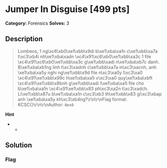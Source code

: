 # Jumper In Disguise [499 pts]

**Category:** Forensics
**Solves:** 3

## Description
>Lombeos, 1 ng\xc6\xb0\xe1\xbb\x9di b\xe1\xba\xa1n c\xe1\xbb\xa7a t\xc3\xb4i nh\xe1\xba\xadn \xc4\x91\xc6\xb0\xe1\xbb\xa3c 1 file \xc4\x91\xc6\xb0\xe1\xbb\xa3c g\xe1\xbb\xadi n\xe1\xba\xb7c danh. B\xe1\xba\xb1ng linh t\xc3\xadnh c\xe1\xbb\xa7a m\xc3\xacnh, anh \xe1\xba\xa5y nghi ng\xe1\xbb\x9d file n\xc3\xa0y l\xc3\xa0 \xc4\x91\xe1\xbb\x99c h\xe1\xba\xa1i v\xc3\xa0 quy\xe1\xba\xbft \xc4\x91\xe1\xbb\x8bnh g\xe1\xbb\xadi l\xe1\xba\xa1i file cho b\xe1\xba\xa1n \xc4\x91\xe1\xbb\x83 ph\xc3\xa2n t\xc3\xadch. Li\xe1\xbb\x87u b\xe1\xba\xa1n c\xc3\xb3 th\xe1\xbb\x83 gi\xc3\xbap anh \xe1\xba\xa5y kh\xc3\xb4ng?\r\n\r\nFlag format: KCSC{}\r\n\r\nAuthor: `Nex0`

**Hint**
* -

## Solution

### Flag

